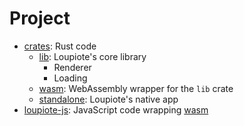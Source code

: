 # Project

* [crates](./crates/): Rust code
    * [lib](./crates/lib/): Loupiote's core library
        * Renderer
        * Loading
    * [wasm](./crates/wasm): WebAssembly wrapper for the `lib` crate
    * [standalone](./crates/standalone/): Loupiote's native app
* [loupiote-js](./loupiote-js/): JavaScript code wrapping [wasm](./crates/wasm)
